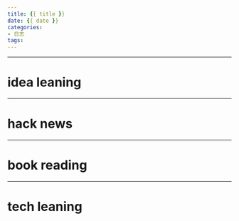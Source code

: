 ```yaml
---
title: {{ title }}
date: {{ date }}
categories:
- 日志
tags:
---
```



<!--more-->

---
# idea leaning

---
# hack news

---
# book reading

---
# tech leaning
